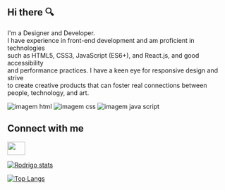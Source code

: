 ## Hi there 🔍

I'm a Designer and Developer.<br>
I have experience in front-end development and am proficient in technologies<br> 
such as HTML5, CSS3, JavaScript (ES6+), and React.js, and good accessibility<br>
and performance practices.
I have a keen eye for responsive design and strive 
<br>to create creative products that can foster real 
connections between people, technology, and art.

<img src="https://img.shields.io/badge/HTML5-E34F26?style=for-the-badge&logo=html5&logoColor=white" alt="imagem html"/>
<img src="https://img.shields.io/badge/CSS3-1572B6?style=for-the-badge&logo=css3&logoColor=white" alt="imagem css"/>
<img src="https://img.shields.io/badge/JavaScript-323330?style=for-the-badge&logo=javascript&logoColor=F7DF1E" alt="imagem java script"/>

## Connect with me  

<a href="https://www.linkedin.com/in/rodrigo-de-deus-46028273/"> <img align="center" src="https://cdn.jsdelivr.net/npm/simple-icons@3.0.1/icons/linkedin.svg" alt="" height="30" width="40" /></a>

[![Rodrigo stats](https://github-readme-stats.vercel.app/api?username=rodrigo-rsgod)](https://github.com/anuraghazra/github-readme-stats)

[![Top Langs](https://github-readme-stats.vercel.app/api/top-langs/?username=rodrigo-rsgod)](https://github.com/anuraghazra/github-readme-stats)
